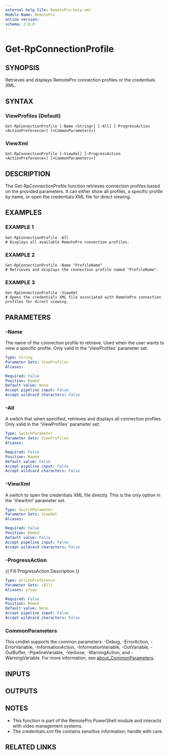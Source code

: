 ```yaml
---
external help file: RemotePro-help.xml
Module Name: RemotePro
online version:
schema: 2.0.0
---
```


# Get-RpConnectionProfile

## SYNOPSIS
Retrieves and displays RemotePro connection profiles or the credentials XML.

## SYNTAX

### ViewProfiles (Default)
```
Get-RpConnectionProfile [-Name <String>] [-All] [-ProgressAction <ActionPreference>] [<CommonParameters>]
```

### ViewXml
```
Get-RpConnectionProfile [-ViewXml] [-ProgressAction <ActionPreference>] [<CommonParameters>]
```

## DESCRIPTION
The Get-RpConnectionProfile function retrieves connection profiles based on
the provided parameters.
It can either show all profiles, a specific profile
by name, or open the credentials XML file for direct viewing.

## EXAMPLES

### EXAMPLE 1
```
Get-RpConnectionProfile -All
# Displays all available RemotePro connection profiles.
```

### EXAMPLE 2
```
Get-RpConnectionProfile -Name "ProfileName"
# Retrieves and displays the connection profile named "ProfileName".
```

### EXAMPLE 3
```
Get-RpConnectionProfile -ViewXml
# Opens the credentials XML file associated with RemotePro connection
profiles for direct viewing.
```

## PARAMETERS

### -Name
The name of the connection profile to retrieve.
Used when the user wants to
view a specific profile.
Only valid in the 'ViewProfiles' parameter set.

```yaml
Type: String
Parameter Sets: ViewProfiles
Aliases:

Required: False
Position: Named
Default value: None
Accept pipeline input: False
Accept wildcard characters: False
```

### -All
A switch that when specified, retrieves and displays all connection profiles.
Only valid in the 'ViewProfiles' parameter set.

```yaml
Type: SwitchParameter
Parameter Sets: ViewProfiles
Aliases:

Required: False
Position: Named
Default value: False
Accept pipeline input: False
Accept wildcard characters: False
```

### -ViewXml
A switch to open the credentials XML file directly.
This is the only option
in the 'ViewXml' parameter set.

```yaml
Type: SwitchParameter
Parameter Sets: ViewXml
Aliases:

Required: False
Position: Named
Default value: False
Accept pipeline input: False
Accept wildcard characters: False
```

### -ProgressAction
{{ Fill ProgressAction Description }}

```yaml
Type: ActionPreference
Parameter Sets: (All)
Aliases: proga

Required: False
Position: Named
Default value: None
Accept pipeline input: False
Accept wildcard characters: False
```

### CommonParameters
This cmdlet supports the common parameters: -Debug, -ErrorAction, -ErrorVariable, -InformationAction, -InformationVariable, -OutVariable, -OutBuffer, -PipelineVariable, -Verbose, -WarningAction, and -WarningVariable. For more information, see [about_CommonParameters](http://go.microsoft.com/fwlink/?LinkID=113216).

## INPUTS

## OUTPUTS

## NOTES
- This function is part of the RemotePro PowerShell module and interacts
with video management systems.
- The credentials.xml file contains sensitive information; handle with care.

## RELATED LINKS
